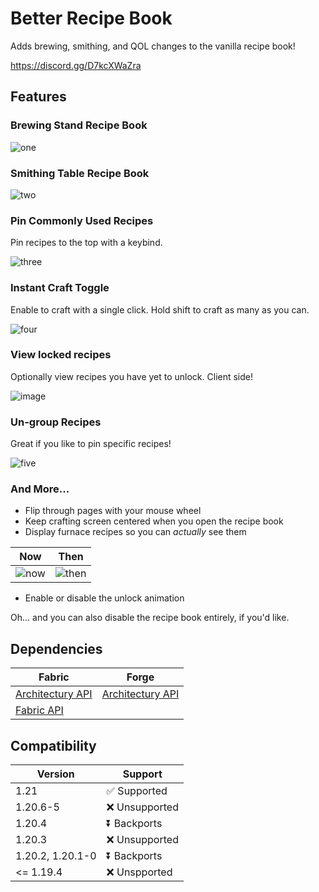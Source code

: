 # Better Recipe Book

Adds brewing, smithing, and QOL changes to the vanilla recipe book!

https://discord.gg/D7kcXWaZra

## Features

### Brewing Stand Recipe Book

![one](https://github.com/mrshmllow/BetterRecipeBook/assets/40532058/73c81196-9563-4482-8d4e-b0b980ee8f12)

### Smithing Table Recipe Book

![two](https://github.com/mrshmllow/BetterRecipeBook/assets/40532058/30f27b5b-7e4d-4c81-8229-33c0d8391783)

### Pin Commonly Used Recipes

Pin recipes to the top with a keybind.

![three](https://github.com/mrshmllow/BetterRecipeBook/assets/40532058/aadc51e7-68fa-42a2-9672-6deadd77b91e)

### Instant Craft Toggle

Enable to craft with a single click. Hold shift to craft as many as you can.

![four](https://github.com/mrshmllow/BetterRecipeBook/assets/40532058/cb8f0305-fea7-4547-8e91-ff0c17e25ada)

### View locked recipes

Optionally view recipes you have yet to unlock. Client side!

![image](https://github.com/mrshmllow/BetterRecipeBook/assets/40532058/6a4ebc98-a5ee-4271-97d0-b2af6f13a60a)

### Un-group Recipes

Great if you like to pin specific recipes!

![five](https://github.com/mrshmllow/BetterRecipeBook/assets/40532058/f575791c-bc90-422b-a0ac-7d7912146bab)

### And More...

- Flip through pages with your mouse wheel
- Keep crafting screen centered when you open the recipe book
- Display furnace recipes so you can *actually* see them

| **Now**                                                                                                  | **Then**                                                                                                   |
|----------------------------------------------------------------------------------------------------------|------------------------------------------------------------------------------------------------------------|
| ![now](https://raw.githubusercontent.com/mrshmllow/BetterRecipeBook/main/.github/images/furnace/now.png) | ![then](https://raw.githubusercontent.com/mrshmllow/BetterRecipeBook/main/.github/images/furnace/then.png) |

- Enable or disable the unlock animation

Oh... and you can also disable the recipe book entirely, if you'd like.

## Dependencies

| Fabric                                                        | Forge                                                         |
|---------------------------------------------------------------|---------------------------------------------------------------|
| [Architectury API](https://modrinth.com/mod/architectury-api) | [Architectury API](https://modrinth.com/mod/architectury-api) |
| [Fabric API](https://modrinth.com/mod/fabric-api)             |                                                               |

## Compatibility

| Version | Support |
| ------- | --------- |
| 1.21  | ✅ Supported |
| 1.20.6-5  | ❌ Unsupported |
| 1.20.4  | ⏬ Backports |
| 1.20.3  | ❌ Unsupported |
| 1.20.2, 1.20.1-0  | ⏬ Backports |
| <= 1.19.4	| ❌ Unspported |
